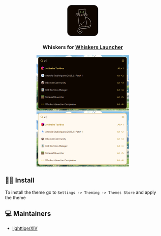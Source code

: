 <div align="center">

<img src="https://raw.githubusercontent.com/Whiskers-Color-Scheme/assets/main/logos/logo-rounded.webp" width="100">

### Whiskers for [Whiskers Launcher](https://github.com/lighttigerXIV/whiskers-launcher)

<div>
    <img src="panther-preview.webp" width="300">
    <img src="tiger-preview.webp" width="300">
</div>
</div>

## 👷‍♂️ Install

To install the theme go to `Settings -> Theming -> Themes Store` and apply the theme

## 💻 Maintainers

- [lighttigerXIV](https://github.com/lighttigerXIV)
